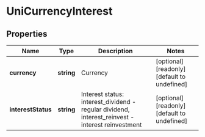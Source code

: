 # UniCurrencyInterest

## Properties

Name | Type | Description | Notes
------------ | ------------- | ------------- | -------------
**currency** | **string** | Currency | [optional] [readonly] [default to undefined]
**interestStatus** | **string** | Interest status: interest_dividend - regular dividend, interest_reinvest - interest reinvestment | [optional] [readonly] [default to undefined]

